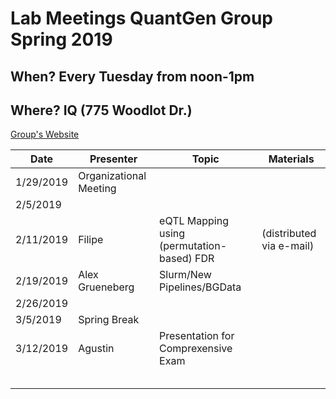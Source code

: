 # Lab Meetings QuantGen Group Spring 2019

## When? Every Tuesday from noon-1pm

## Where? IQ (775 Woodlot Dr.)

[Group's Website](http://quantgen.github.io/)

| Date           | Presenter     |  Topic        |  Materials    |
| -------------  | ------------- | ------------- | ------------- |
| 1/29/2019   | Organizational Meeting|
|  2/5/2019  |  | |  |
| 2/11/2019   | Filipe | eQTL Mapping using (permutation-based) FDR |  (distributed via e-mail) |
| 2/19/2019   |  Alex Grueneberg | Slurm/New Pipelines/BGData |  |
| 2/26/2019   |  | |  |
|3/5/2019    | Spring Break |
| 3/12/2019  |Agustin  | Presentation for Comprexensive Exam |  |
|   |  | |  |
|   |  | |  |
|   |  | |  |
|   |  | |  |
|   |  | |  |



